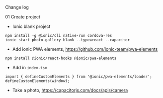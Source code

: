 Change log

01 Create project

- Ionic blank project

```
npm install -g @ionic/cli native-run cordova-res
ionic start photo-gallery blank --type=react --capacitor
```

- Add ionic PWA elements, https://github.com/ionic-team/pwa-elements 

```
npm install @ionic/react-hooks @ionic/pwa-elements
```

- Add in `index.tsx`

```
import { defineCustomElements } from '@ionic/pwa-elements/loader';
defineCustomElements(window);
```

- Take a photo, https://capacitorjs.com/docs/apis/camera


